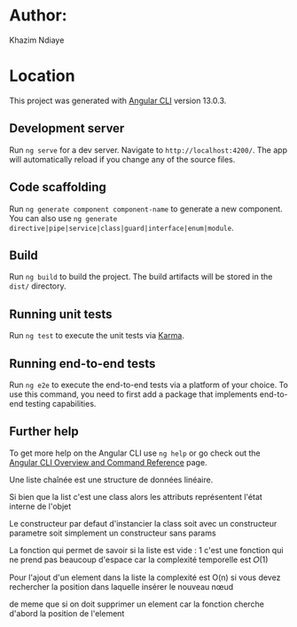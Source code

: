 # Author: 
Khazim Ndiaye
# Location

This project was generated with [Angular CLI](https://github.com/angular/angular-cli) version 13.0.3.

## Development server

Run `ng serve` for a dev server. Navigate to `http://localhost:4200/`. The app will automatically reload if you change any of the source files.

## Code scaffolding

Run `ng generate component component-name` to generate a new component. You can also use `ng generate directive|pipe|service|class|guard|interface|enum|module`.

## Build

Run `ng build` to build the project. The build artifacts will be stored in the `dist/` directory.

## Running unit tests

Run `ng test` to execute the unit tests via [Karma](https://karma-runner.github.io).

## Running end-to-end tests

Run `ng e2e` to execute the end-to-end tests via a platform of your choice. To use this command, you need to first add a package that implements end-to-end testing capabilities.

## Further help

To get more help on the Angular CLI use `ng help` or go check out the [Angular CLI Overview and Command Reference](https://angular.io/cli) page.


Une liste chaînée est une structure de données linéaire.

Si bien que la list c'est une class alors les attributs représentent l'état interne de l'objet

Le constructeur par defaut d'instancier la class soit avec un constructeur parametre soit simplement un constructeur sans params

La fonction qui permet de savoir si la liste est vide :  1 c'est une fonction qui ne prend pas beaucoup d'espace car la complexité temporelle est 𝑂(1)

Pour l'ajout d'un element dans la liste la complexité est O(n) si vous devez rechercher la position dans laquelle insérer le nouveau nœud

de meme que si on doit supprimer un element car la fonction cherche d'abord la position de l'element



